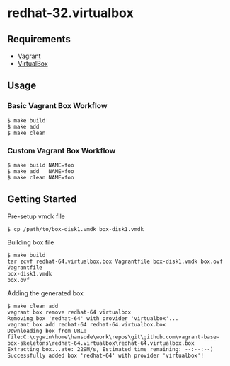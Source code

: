 redhat-32.virtualbox
====================

Requirements
------------

+ [Vagrant](http://www.vagrantup.com/)
+ [VirtualBox](https://www.virtualbox.org/)

Usage
-----

### Basic Vagrant Box Workflow

```
$ make build
$ make add
$ make clean
```

### Custom Vagrant Box Workflow

```
$ make build NAME=foo
$ make add   NAME=foo
$ make clean NAME=foo
```

Getting Started
---------------

Pre-setup vmdk file

```
$ cp /path/to/box-disk1.vmdk box-disk1.vmdk
```

Building box file

```
$ make build
tar zcvf redhat-64.virtualbox.box Vagrantfile box-disk1.vmdk box.ovf
Vagrantfile
box-disk1.vmdk
box.ovf
```

Adding the generated box

```
$ make clean add
vagrant box remove redhat-64 virtualbox
Removing box 'redhat-64' with provider 'virtualbox'...
vagrant box add redhat-64 redhat-64.virtualbox.box
Downloading box from URL: file:C:\cygwin\home\hansode\work\repos\git\github.com\vagrant-base-box-skeletons\redhat-64.virtualbox\redhat-64.virtualbox.box
Extracting box...ate: 229M/s, Estimated time remaining: --:--:--)
Successfully added box 'redhat-64' with provider 'virtualbox'!
```
